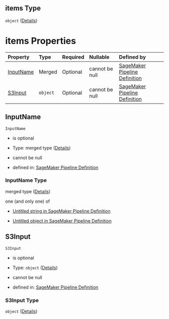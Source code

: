 ## items Type

`object` ([Details](pipeline-definition-definitions-processingargs-properties-processinginputs-items.md))

# items Properties

| Property                | Type     | Required | Nullable       | Defined by                                                                                                                                                                                                                                                                                                                   |
| :---------------------- | :------- | :------- | :------------- | :--------------------------------------------------------------------------------------------------------------------------------------------------------------------------------------------------------------------------------------------------------------------------------------------------------------------------- |
| [InputName](#inputname) | Merged   | Optional | cannot be null | [SageMaker Pipeline Definition](pipeline-definition-definitions-stringargumentvalue.md "https://github.com/jerrypeng7773/sagemaker-model-building-pipeline-definition-JSON-schema/schema/#/definitions/ProcessingArgs/properties/ProcessingInputs/items/properties/InputName")                                               |
| [S3Input](#s3input)     | `object` | Optional | cannot be null | [SageMaker Pipeline Definition](pipeline-definition-definitions-processingargs-properties-processinginputs-items-properties-s3input.md "https://github.com/jerrypeng7773/sagemaker-model-building-pipeline-definition-JSON-schema/schema/#/definitions/ProcessingArgs/properties/ProcessingInputs/items/properties/S3Input") |

## InputName



`InputName`

*   is optional

*   Type: merged type ([Details](pipeline-definition-definitions-stringargumentvalue.md))

*   cannot be null

*   defined in: [SageMaker Pipeline Definition](pipeline-definition-definitions-stringargumentvalue.md "https://github.com/jerrypeng7773/sagemaker-model-building-pipeline-definition-JSON-schema/schema/#/definitions/ProcessingArgs/properties/ProcessingInputs/items/properties/InputName")

### InputName Type

merged type ([Details](pipeline-definition-definitions-stringargumentvalue.md))

one (and only one) of

*   [Untitled string in SageMaker Pipeline Definition](pipeline-definition-definitions-stringargumentvalue-oneof-0.md "check type definition")

*   [Untitled object in SageMaker Pipeline Definition](pipeline-definition-definitions-getfunction.md "check type definition")

## S3Input



`S3Input`

*   is optional

*   Type: `object` ([Details](pipeline-definition-definitions-processingargs-properties-processinginputs-items-properties-s3input.md))

*   cannot be null

*   defined in: [SageMaker Pipeline Definition](pipeline-definition-definitions-processingargs-properties-processinginputs-items-properties-s3input.md "https://github.com/jerrypeng7773/sagemaker-model-building-pipeline-definition-JSON-schema/schema/#/definitions/ProcessingArgs/properties/ProcessingInputs/items/properties/S3Input")

### S3Input Type

`object` ([Details](pipeline-definition-definitions-processingargs-properties-processinginputs-items-properties-s3input.md))
